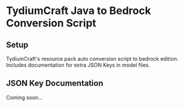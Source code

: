 # TydiumCraft Java to Bedrock Conversion Script
## Setup
TydiumCraft's resource pack auto conversion script to bedrock edition. Includes documentation for extra JSON Keys in model files.
## JSON Key Documentation

Coming soon...
